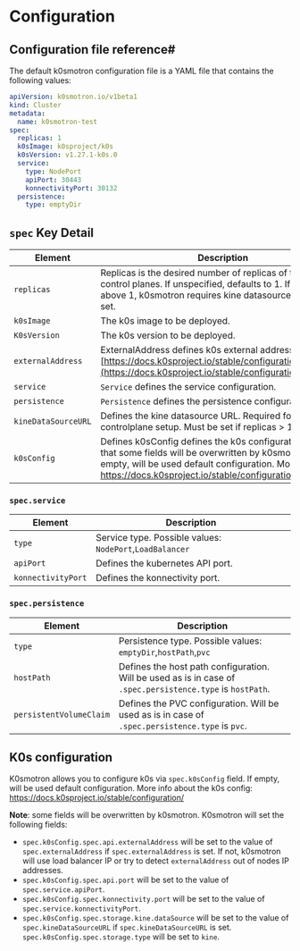 # Configuration

## Configuration file reference#

The default k0smotron configuration file is a YAML file that contains the following values:

```yaml
apiVersion: k0smotron.io/v1beta1
kind: Cluster
metadata:
  name: k0smotron-test
spec:
  replicas: 1
  k0sImage: k0sproject/k0s
  k0sVersion: v1.27.1-k0s.0
  service:
    type: NodePort
    apiPort: 30443
    konnectivityPort: 30132
  persistence:
    type: emptyDir
```

## `spec` Key Detail

| Element             | Description                                                                                                                                                                                                         |
|---------------------|---------------------------------------------------------------------------------------------------------------------------------------------------------------------------------------------------------------------|
| `replicas`          | Replicas is the desired number of replicas of the k0s control planes. If unspecified, defaults to 1. If the value is above 1, k0smotron requires kine datasource URL to be set.                                     |
| `k0sImage`          | The k0s image to be deployed.                                                                                                                                                                                       |
| `K0sVersion`        | The k0s version to be deployed.                                                                                                                                                                                     |
| `externalAddress`   | ExternalAddress defines k0s external address. See [https://docs.k0sproject.io/stable/configuration/#specapi](https://docs.k0sproject.io/stable/configuration/#specapi)                                              |
| `service`           | `Service` defines the service configuration.                                                                                                                                                                        |
| `persistence`       | `Persistence` defines the persistence configuration.                                                                                                                                                                |
| `kineDataSourceURL` | Defines the kine datasource URL. Required for HA controlplane setup. Must be set if replicas > 1.                                                                                                                   |
| `k0sConfig`         | Defines k0sConfig defines the k0s configuration. Note, that some fields will be overwritten by k0smotron. If empty, will be used default configuration. More info: https://docs.k0sproject.io/stable/configuration/ |

### `spec.service`

| Element            | Description                                              |
|--------------------|----------------------------------------------------------|
| `type`             | Service type. Possible values: `NodePort`,`LoadBalancer` |
| `apiPort`          | Defines the kubernetes API port.                         |
| `konnectivityPort` | Defines the konnectivity port.                           |

### `spec.persistence`

| Element                 | Description                                                                                                |
|-------------------------|------------------------------------------------------------------------------------------------------------|
| `type`                  | Persistence type. Possible values: `emptyDir`,`hostPath`,`pvc`                                             |
| `hostPath`              | Defines the host path configuration. Will be used as is in case of `.spec.persistence.type` is `hostPath`. |
| `persistentVolumeClaim` | Defines the PVC configuration. Will be used as is in case of `.spec.persistence.type` is `pvc`.            |


## K0s configuration

K0smotron allows you to configure k0s via `spec.k0sConfig` field. If empty, will be used default configuration. 
More info about the k0s config: https://docs.k0sproject.io/stable/configuration/ 

**Note**: some fields will be overwritten by k0smotron. K0smotron will set the following fields:

- `spec.k0sConfig.spec.api.externalAddress` will be set to the value of `spec.externalAddress` if `spec.externalAddress` is set. 
   If not, k0smotron will use load balancer IP or try to detect `externalAddress` out of nodes IP addresses. 
- `spec.k0sConfig.spec.api.port` will be set to the value of `spec.service.apiPort`.
- `spec.k0sConfig.spec.konnectivity.port` will be set to the value of `spec.service.konnectivityPort`.
- `spec.k0sConfig.spec.storage.kine.dataSource` will be set to the value of `spec.kineDataSourceURL` if `spec.kineDataSourceURL` is set. 
  `spec.k0sConfig.spec.storage.type` will be set to `kine`.


